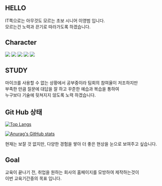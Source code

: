 <!-- # 이영범의 자기소개서 -->

## HELLO

IT쪽으로는 아무것도 모르는 초보 시니어 이영범 입니다. <BR>
모르는건 노력과 끈기로 따라가도록 하겠습니다.

## Character

<img src="https://img.shields.io/badge/ISFP-tomato?logo=<ISFP>"> 
<img src="https://img.shields.io/badge/ISC-gray?logo=<ISC>"> 
<img src="https://img.shields.io/badge/긍정적-ffd33d?logo=<긍정적>">
<img src="https://img.shields.io/badge/노력파-green?logo=<노력파>">
<img src="https://img.shields.io/badge/꾸준함-blue?logo=<꾸준함>">

## STUDY

마이크를 사용할 수 없는 상황에서 공부중이라 팀회의 참여율이 저조하지만 <BR>
부족한 만큼 질문에 대답을 잘 하고 꾸준한 예습과 복습을 통하여 <BR>
누구보다 기술에 뒷쳐지지 않도록 노력 하겠습니다.

## Git Hub 상태

[![Top Langs](https://github-readme-stats.vercel.app/api/top-langs/?username=lyb9030&layout=compact)](https://github.com/anuraghazra/github-readme-stats)

[![Anurag's GitHub stats](https://github-readme-stats.vercel.app/api?username=lyb9030)](https://github.com/lyb9030/github-readme-stats)

현재는 보잘 것 없지만, 다양한 경험을 쌓아 더 좋은 현상을 눈으로 보여주고 싶습니다.

## Goal

교육이 끝나기 전, 취업을 원하는 회사의 홈페이지를 모방하여 제작하는것이 <br>
이번 교육기간중의 목표 입니다.
